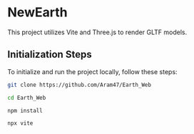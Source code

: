 # NewEarth

This project utilizes Vite and Three.js to render GLTF models.

## Initialization Steps

To initialize and run the project locally, follow these steps:

```bash
git clone https://github.com/Aram47/Earth_Web

cd Earth_Web

npm install

npx vite
```